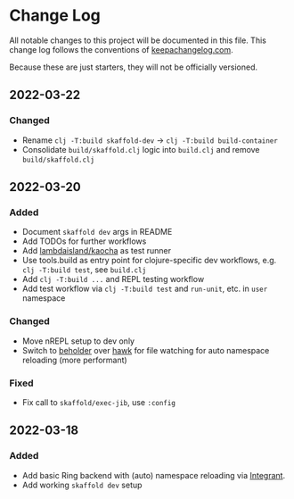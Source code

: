 # Change Log

All notable changes to this project will be documented in this file. This change log follows the conventions of [keepachangelog.com](http://keepachangelog.com/).

Because these are just starters, they will not be officially versioned.

<!--
## yyyy-mm-dd

### Added
  - Added ...
### Changed
### Deprecated
### Removed
### Fixed
### Security
-->

## 2022-03-22

### Changed

- Rename `clj -T:build skaffold-dev` -> `clj -T:build build-container`
- Consolidate `build/skaffold.clj` logic into `build.clj` and remove `build/skaffold.clj`

## 2022-03-20

### Added

- Document `skaffold dev` args in README
- Add TODOs for further workflows
- Add [lambdaisland/kaocha](https://github.com/lambdaisland/kaocha) as test runner
- Use tools.build as entry point for clojure-specific dev workflows, e.g. `clj -T:build test`, see `build.clj`
- Add `clj -T:build ...` and REPL testing workflow
- Add test workflow via `clj -T:build test` and `run-unit`, etc. in `user` namespace

### Changed

- Move nREPL setup to dev only
- Switch to [beholder](https://github.com/nextjournal/beholder) over [hawk](https://github.com/wkf/hawk) for file watching for auto namespace reloading (more performant)

### Fixed

- Fix call to `skaffold/exec-jib`, use `:config`

## 2022-03-18

### Added

- Add basic Ring backend with (auto) namespace reloading via [Integrant](https://github.com/weavejester/integrant).
- Add working `skaffold dev` setup
